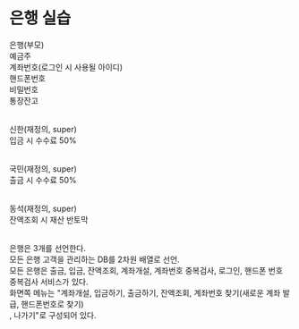 # 은행 실습
은행(부모)<br>
	예금주<br>
	계좌번호(로그인 시 사용될 아이디)<br>
	핸드폰번호<br>
	비밀번호<br>
	통장잔고<br><br>

신한(재정의, super)<br>
	입금 시 수수료 50%<br><br>

국민(재정의, super)<br>
	출금 시 수수료 50%<br><br>

동석(재정의, super)<br>
	잔액조회 시 재산 반토막<br><br>


은행은 3개를 선언한다.<br>
모든 은행 고객을 관리하는 DB를 2차원 배열로 선언.<br>
모든 은행은 출금, 입금, 잔액조회, 계좌개설, 계좌번호 중복검사, 로그인, 핸드폰 번호 중복검사 서비스가 있다.<br>
화면쪽 메뉴는 "계좌개설, 입금하기, 출금하기, 잔액조회, 계좌번호 찾기(새로운 계좌 발급, 핸드폰번호로 찾기)<br>
, 나가기"로 구성되어 있다.<br>
